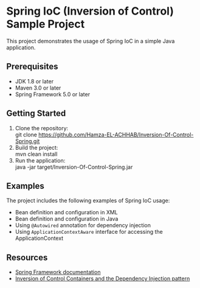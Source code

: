 # Spring IoC (Inversion of Control) Sample Project

This project demonstrates the usage of Spring IoC in a simple Java application.

## Prerequisites
- JDK 1.8 or later
- Maven 3.0 or later
- Spring Framework 5.0 or later

## Getting Started

1. Clone the repository: <br>
git clone https://github.com/Hamza-EL-ACHHAB/Inversion-Of-Control-Spring.git
2. Build the project: <br>
mvn clean install
3. Run the application: <br>
java -jar target/Inversion-Of-Control-Spring.jar


## Examples

The project includes the following examples of Spring IoC usage:
- Bean definition and configuration in XML
- Bean definition and configuration in Java
- Using `@Autowired` annotation for dependency injection
- Using `ApplicationContextAware` interface for accessing the ApplicationContext

## Resources

- [Spring Framework documentation](https://docs.spring.io/spring/docs/current/spring-framework-reference/core.html#beans)
- [Inversion of Control Containers and the Dependency Injection pattern](https://martinfowler.com/articles/injection.html)

